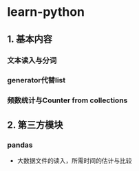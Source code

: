 # learn-python

## 1. 基本内容
### 文本读入与分词

### generator代替list

### 频数统计与Counter from collections


## 2. 第三方模块

### pandas
* 大数据文件的读入，所需时间的估计与比较
